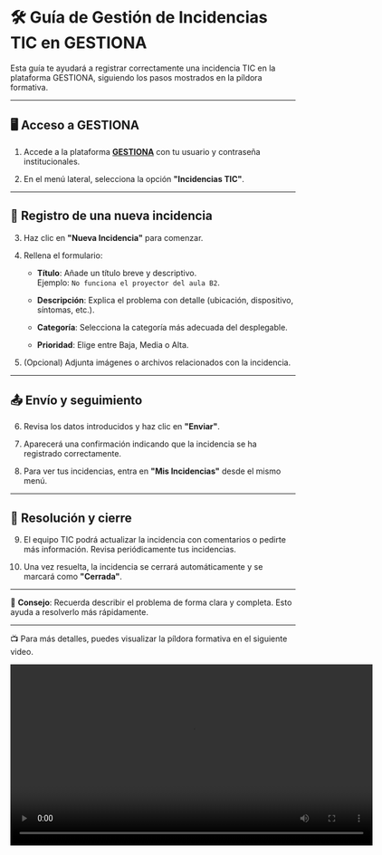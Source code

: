 # 🛠️ Guía de Gestión de Incidencias TIC en GESTIONA

Esta guía te ayudará a registrar correctamente una incidencia TIC en la plataforma GESTIONA, siguiendo los pasos mostrados en la píldora formativa.

---

## 🖥️ Acceso a GESTIONA

1. Accede a la plataforma [**GESTIONA**](https://gestiona.gonzalonazareno.org/) con tu usuario y contraseña institucionales.

2. En el menú lateral, selecciona la opción **"Incidencias TIC"**.

---

## 📝 Registro de una nueva incidencia

3. Haz clic en **"Nueva Incidencia"** para comenzar.

4. Rellena el formulario:

   - **Título**: Añade un título breve y descriptivo.  
     Ejemplo: `No funciona el proyector del aula B2`.

   - **Descripción**: Explica el problema con detalle (ubicación, dispositivo, síntomas, etc.).

   - **Categoría**: Selecciona la categoría más adecuada del desplegable.

   - **Prioridad**: Elige entre Baja, Media o Alta.

5. (Opcional) Adjunta imágenes o archivos relacionados con la incidencia.

---

## 📤 Envío y seguimiento

6. Revisa los datos introducidos y haz clic en **"Enviar"**.

7. Aparecerá una confirmación indicando que la incidencia se ha registrado correctamente.

8. Para ver tus incidencias, entra en **"Mis Incidencias"** desde el mismo menú.

---

## 🔄 Resolución y cierre

9. El equipo TIC podrá actualizar la incidencia con comentarios o pedirte más información. Revisa periódicamente tus incidencias.

10. Una vez resuelta, la incidencia se cerrará automáticamente y se marcará como **"Cerrada"**.


---

📌 **Consejo**: Recuerda describir el problema de forma clara y completa. Esto ayuda a resolverlo más rápidamente.

---

📺 Para más detalles, puedes visualizar la píldora formativa en el siguiente video.

<video width="640" controls>
  <source src="multimedia/Pildora_3_Gestiona_Incidencias.mp4" type="video/mp4">
  Tu navegador no soporta la reproducción de video.
</video>
